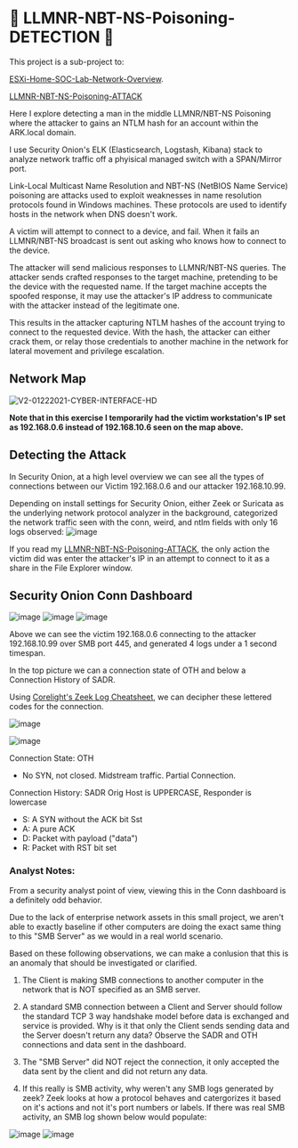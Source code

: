 # 🔵 LLMNR-NBT-NS-Poisoning-DETECTION 🔵

This project is a sub-project to: 

[ESXi-Home-SOC-Lab-Network-Overview](https://github.com/gervguerrero/ESXi-Home-SOC-Lab-Network-Overview).

[LLMNR-NBT-NS-Poisoning-ATTACK](https://github.com/gervguerrero/LLMNR-NBT-NS-Poisoning-ATTACK)

Here I explore detecting a man in the middle LLMNR/NBT-NS Poisoning where the attacker to gains an NTLM hash for an account within the ARK.local domain.

I use Security Onion's ELK (Elasticsearch, Logstash, Kibana) stack to analyze network traffic off a phyisical managed switch with a SPAN/Mirror port.  

Link-Local Multicast Name Resolution and NBT-NS (NetBIOS Name Service) poisoning are attacks used to exploit weaknesses in name resolution protocols found in Windows machines. These protocols are used to identify hosts in the network when DNS doesn't work.

A victim will attempt to connect to a device, and fail. When it fails an LLMNR/NBT-NS broadcast is sent out asking who knows how to connect to the device.

The attacker will send malicious responses to LLMNR/NBT-NS queries. The attacker sends crafted responses to the target machine, pretending to be the device with the requested name. If the target machine accepts the spoofed response, it may use the attacker's IP address to communicate with the attacker instead of the legitimate one.

This results in the attacker capturing NTLM hashes of the account trying to connect to the requested device. With the hash, the attacker can either crack them, or relay those credentials to another machine in the network for lateral movement and privilege escalation. 

## Network Map
![V2-01222021-CYBER-INTERFACE-HD](https://github.com/gervguerrero/LLMNR-NBT-NS-Poisoning-ATTACK/assets/140366635/73938a13-2c11-4d82-8948-99050ec605ea)

**Note that in this exercise I temporarily had the victim workstation's IP set as 192.168.0.6 instead of 192.168.10.6 seen on the map above.**

## Detecting the Attack

In Security Onion, at a high level overview we can see all the types of connections between our Victim 192.168.0.6 and our attacker 192.168.10.99.

Depending on install settings for Security Onion, either Zeek or Suricata as the underlying network protocol analyzer in the background, categorized the network traffic seen with the conn, weird, and ntlm fields with only 16 logs observed:
![image](https://github.com/gervguerrero/LLMNR-NBT-NS-Poisoning-DETECTION/assets/140366635/f2b58280-dfbc-4a1a-a7c2-1e802dacc207)


If you read my [LLMNR-NBT-NS-Poisoning-ATTACK](https://github.com/gervguerrero/LLMNR-NBT-NS-Poisoning-ATTACK), the only action the victim did was enter the attacker's IP in an attempt to connect to it as a share in the File Explorer window. 

## Security Onion Conn Dashboard 
![image](https://github.com/gervguerrero/LLMNR-NBT-NS-Poisoning-DETECTION/assets/140366635/de19ec91-1207-423a-9a5c-6e001a8f8a94)
![image](https://github.com/gervguerrero/LLMNR-NBT-NS-Poisoning-DETECTION/assets/140366635/97f49f07-435a-4b5b-8832-06ed3db8db15)
![image](https://github.com/gervguerrero/LLMNR-NBT-NS-Poisoning-DETECTION/assets/140366635/8d459fc1-5a84-415d-877d-0fb3cacd3644)

Above we can see the victim 192.168.0.6 connecting to the attacker 192.168.10.99 over SMB port 445, and generated 4 logs under a 1 second timespan.  

In the top picture we can a connection state of OTH and below a Connection History of SADR.

Using [Corelight's Zeek Log Cheatsheet](https://github.com/corelight/zeek-cheatsheets/blob/master/Corelight-Zeek-Cheatsheets-3.0.4.pdf), we can decipher these lettered codes for the connection.

![image](https://github.com/gervguerrero/LLMNR-NBT-NS-Poisoning-DETECTION/assets/140366635/ea1b90dd-7ee1-421e-84a2-80982ce7ba7c)

![image](https://github.com/gervguerrero/LLMNR-NBT-NS-Poisoning-DETECTION/assets/140366635/5a3d8389-07cf-4b8f-99f6-0d63ad65e8ed)





Connection State: OTH
- No SYN, not closed. Midstream traffic. Partial Connection.

Connection History: SADR
Orig Host is UPPERCASE, Responder is lowercase

- S: A SYN without the ACK bit Sst
- A: A pure ACK
- D: Packet with payload ("data")
- R: Packet with RST bit set

### Analyst Notes:
From a security analyst point of view, viewing this in the Conn dashboard is a definitely odd behavior.

Due to the lack of enterprise network assets in this small project, we aren't able to exactly baseline if other computers are doing the exact same thing to this "SMB Server" as we would in a real world scenario.  

Based on these following observations, we can make a conlusion that this is an anomaly that should be investigated or clarified.

1. The Client is making SMB connections to another computer in the network that is NOT specified as an SMB server.
   
2. A standard SMB connection between a Client and Server should follow the standard TCP 3 way handshake model before data is exchanged and service is provided. Why is it that only the Client sends sending data and the Server doesn't return any data? Observe the SADR and OTH connections and data sent in the dashboard.

3. The "SMB Server" did NOT reject the connection, it only accepted the data sent by the client and did not return any data. 

4. If this really is SMB activity, why weren't any SMB logs generated by zeek? Zeek looks at how a protocol behaves and catergorizes it based on it's actions and not it's port numbers or labels. If there was real SMB activity, an SMB log shown below would populate:

![image](https://github.com/gervguerrero/LLMNR-NBT-NS-Poisoning-DETECTION/assets/140366635/d4c72fc7-294e-40c6-b9fe-e5b8737fb61d)
![image](https://github.com/gervguerrero/LLMNR-NBT-NS-Poisoning-DETECTION/assets/140366635/b9e64449-0a8d-4c97-b8d9-3a77c5573a4b)


